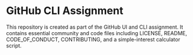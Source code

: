 # GitHub CLI Assignment

This repository is created as part of the GitHub UI and CLI assignment. It contains essential community and code files including LICENSE, README, CODE_OF_CONDUCT, CONTRIBUTING, and a simple-interest calculator script.
